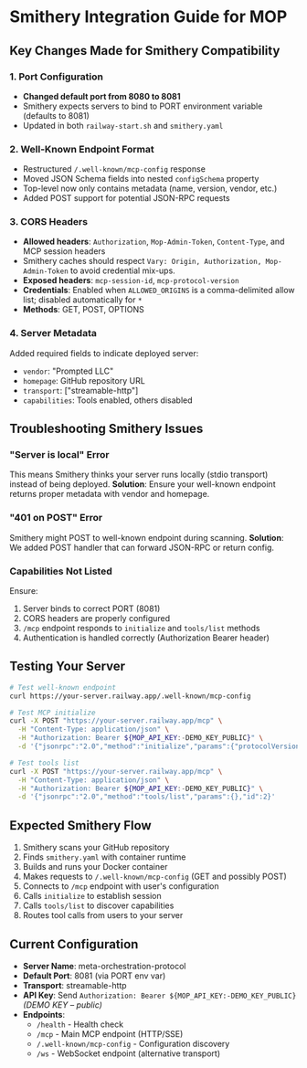 # Smithery Integration Guide for MOP

## Key Changes Made for Smithery Compatibility

### 1. Port Configuration
- **Changed default port from 8080 to 8081**
- Smithery expects servers to bind to PORT environment variable (defaults to 8081)
- Updated in both `railway-start.sh` and `smithery.yaml`

### 2. Well-Known Endpoint Format
- Restructured `/.well-known/mcp-config` response
- Moved JSON Schema fields into nested `configSchema` property
- Top-level now only contains metadata (name, version, vendor, etc.)
- Added POST support for potential JSON-RPC requests

### 3. CORS Headers
- **Allowed headers**: `Authorization`, `Mop-Admin-Token`, `Content-Type`, and MCP session headers
- Smithery caches should respect `Vary: Origin, Authorization, Mop-Admin-Token` to avoid credential mix-ups.
- **Exposed headers**: `mcp-session-id`, `mcp-protocol-version`
- **Credentials**: Enabled when `ALLOWED_ORIGINS` is a comma-delimited allow list; disabled automatically for `*`
- **Methods**: GET, POST, OPTIONS

### 4. Server Metadata
Added required fields to indicate deployed server:
- `vendor`: "Prompted LLC"
- `homepage`: GitHub repository URL
- `transport`: ["streamable-http"]
- `capabilities`: Tools enabled, others disabled

## Troubleshooting Smithery Issues

### "Server is local" Error
This means Smithery thinks your server runs locally (stdio transport) instead of being deployed.
**Solution**: Ensure your well-known endpoint returns proper metadata with vendor and homepage.

### "401 on POST" Error  
Smithery might POST to well-known endpoint during scanning.
**Solution**: We added POST handler that can forward JSON-RPC or return config.

### Capabilities Not Listed
Ensure:
1. Server binds to correct PORT (8081)
2. CORS headers are properly configured
3. `/mcp` endpoint responds to `initialize` and `tools/list` methods
4. Authentication is handled correctly (Authorization Bearer header)

## Testing Your Server

```bash
# Test well-known endpoint
curl https://your-server.railway.app/.well-known/mcp-config

# Test MCP initialize
curl -X POST "https://your-server.railway.app/mcp" \
  -H "Content-Type: application/json" \
  -H "Authorization: Bearer ${MOP_API_KEY:-DEMO_KEY_PUBLIC}" \
  -d '{"jsonrpc":"2.0","method":"initialize","params":{"protocolVersion":"2024-11-05","capabilities":{}},"id":1}'

# Test tools list
curl -X POST "https://your-server.railway.app/mcp" \
  -H "Content-Type: application/json" \
  -H "Authorization: Bearer ${MOP_API_KEY:-DEMO_KEY_PUBLIC}" \
  -d '{"jsonrpc":"2.0","method":"tools/list","params":{},"id":2}'
```

## Expected Smithery Flow

1. Smithery scans your GitHub repository
2. Finds `smithery.yaml` with container runtime
3. Builds and runs your Docker container
4. Makes requests to `/.well-known/mcp-config` (GET and possibly POST)
5. Connects to `/mcp` endpoint with user's configuration
6. Calls `initialize` to establish session
7. Calls `tools/list` to discover capabilities
8. Routes tool calls from users to your server

## Current Configuration

- **Server Name**: meta-orchestration-protocol
- **Default Port**: 8081 (via PORT env var)
- **Transport**: streamable-http
- **API Key**: Send `Authorization: Bearer ${MOP_API_KEY:-DEMO_KEY_PUBLIC}` _(DEMO KEY – public)_
- **Endpoints**:
  - `/health` - Health check
  - `/mcp` - Main MCP endpoint (HTTP/SSE)
  - `/.well-known/mcp-config` - Configuration discovery
  - `/ws` - WebSocket endpoint (alternative transport)